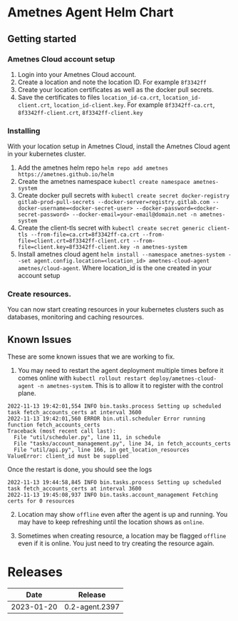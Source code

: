 # Ametnes Agent Helm Chart

## Getting started
### Ametnes Cloud account setup
1. Login into your Ametnes Cloud account.
2. Create a location and note the location ID. For example `8f3342ff`
3. Create your location certificates as well as the docker pull secrets.
4. Save the certificates to files `location_id-ca.crt`, `location_id-client.crt`, `location_id-client.key`. For example `8f3342ff-ca.crt`, `8f3342ff-client.crt`, `8f3342ff-client.key`

### Installing
With your location setup in Ametnes Cloud, install the Ametnes Cloud agent in your kubernetes cluster.
1. Add the ametnes helm repo `helm repo add ametnes https://ametnes.github.io/helm`
2. Create the ametnes namespace `kubectl create namespace ametnes-system`
3. Create docker pull secrets with `kubectl create secret docker-registry gitlab-prod-pull-secrets --docker-server=registry.gitlab.com --docker-username=<docker-secret-user> --docker-password=<docker-secret-password> --docker-email=your-email@domain.net -n ametnes-system`
4. Create the client-tls secret with `kubectl create secret generic client-tls --from-file=ca.crt=8f3342ff-ca.crt --from-file=client.crt=8f3342ff-client.crt --from-file=client.key=8f3342ff-client.key -n ametnes-system`
5. Install ametnes cloud agent `helm install --namespace ametnes-system --set agent.config.location=<location_id> ametnes-cloud-agent ametnes/cloud-agent`. Where location_id is the one created in your account setup

### Create resources.
You can now start creating resources in your kubernetes clusters such as databases, monitoring and caching resources.

## Known Issues
These are some known issues that we are working to fix.
1. You may need to restart the agent deployment multiple times before it comes online with `kubectl rollout restart deploy/ametnes-cloud-agent -n ametnes-system`. This is to allow it to register with the control plane.

```
2022-11-13 19:42:01,554 INFO bin.tasks.process Setting up scheduled task fetch_accounts_certs at interval 3600
2022-11-13 19:42:01,560 ERROR bin.util.scheduler Error running function fetch_accounts_certs
Traceback (most recent call last):
  File "util/scheduler.py", line 11, in schedule
  File "tasks/account_management.py", line 34, in fetch_accounts_certs
  File "util/api.py", line 166, in get_location_resources
ValueError: client_id must be supplied
```

Once the restart is done, you should see the logs

```
2022-11-13 19:44:58,845 INFO bin.tasks.process Setting up scheduled task fetch_accounts_certs at interval 3600
2022-11-13 19:45:08,937 INFO bin.tasks.account_management Fetching certs for 0 resources 
```

2. Location may show `offline` even after the agent is up and running. You may have to keep refreshing until the location shows as `online`.

3. Sometimes when creating resource, a location may be flagged `offline` even if it is online. You just need to try creating the resource again.


# Releases
| Date | Release |
| ------ | --------- |
| 2023-01-20 | 0.2-agent.2397 |

